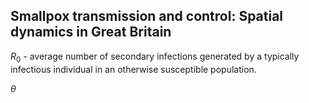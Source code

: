 ## Smallpox transmission and control: Spatial dynamics in Great Britain

$R_0$ - average number of secondary infections generated by a typically infectious individual in an otherwise susceptible population.

$\theta$ 
<!--stackedit_data:
eyJoaXN0b3J5IjpbNTI4OTkxMDM0LDQ5NzU0NDg2NywxNzg2Nz
k4NzUxLDEyOTg0NDU5OTFdfQ==
-->